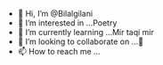 - 👋 Hi, I’m @Bilalgilani
- 👀 I’m interested in ...Poetry
- 🌱 I’m currently learning ...Mir taqi mir
- 💞️ I’m looking to collaborate on ...🙈
- 📫 How to reach me ...

<!---
Bilalgilani/Bilalgilani is a ✨ special ✨ repository because its `README.md` (this file) appears on your GitHub profile.
You can click the Preview link to take a look at your changes.
--->
